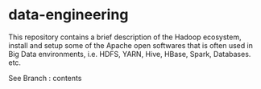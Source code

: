 # data-engineering
This repository contains a brief description of the Hadoop ecosystem, install and setup some of the Apache open softwares that is often used in Big Data environments, i.e. HDFS, YARN, Hive, HBase, Spark, Databases. etc.

See Branch : contents 
